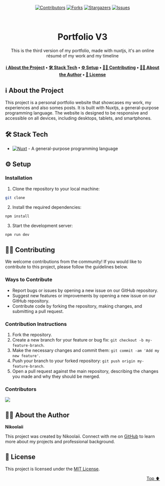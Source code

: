 <a name="readme-top"></a>

<p align="center"><a href="https://github.com/Nikoolaii/Nikoolaii-PortfolioV3/graphs/contributors"><img src="https://img.shields.io/github/contributors/Nikoolaii/Nikoolaii-PortfolioV3.svg?style=for-the-badge" alt="Contributors"></a>
        <a href="https://github.com/Nikoolaii/Nikoolaii-PortfolioV3/network/members"><img src="https://img.shields.io/github/forks/Nikoolaii/Nikoolaii-PortfolioV3.svg?style=for-the-badge" alt="Forks"></a>
        <a href="https://github.com/Nikoolaii/Nikoolaii-PortfolioV3/stargazers"><img src="https://img.shields.io/github/stars/Nikoolaii/Nikoolaii-PortfolioV3.svg?style=for-the-badge" alt="Stargazers"></a>
        <a href="https://github.com/Nikoolaii/Nikoolaii-PortfolioV3/issues"><img src="https://img.shields.io/github/issues/Nikoolaii/Nikoolaii-PortfolioV3.svg?style=for-the-badge" alt="Issues"></a></p><br/>


<div align="center">



# Portfolio V3

This is the third version of my portfolio, made with nuxtjs, it's an online résumé of my work and my timeline

</div>


<div align="center"><h4><a href="#-about-the-project">ℹ️ About the Project</a> • <a href="#-stack-tech">🛠 Stack Tech</a> • <a href="#-setup">⚙ ️Setup</a> • <a href="#-contributing">👏🏻 Contributing</a> • <a href="#-about-the-author">👨🏻‍ About the Author</a> • <a href="#-license">📖 License</a></h4></div>

<!-- TABLE_CONTENT_PLACEHOLDER -->

## ℹ️ About the Project

This project is a personal portfolio website that showcases my work, my experiences and also somes posts. It is built with Nuxtjs, a general-purpose programming language. The website is designed to be responsive and accessible on all devices, including desktops, tablets, and smartphones.



## 🛠 Stack Tech
- [![Nuxt][Nuxt-badge]][Nuxt-url] - A general-purpose programming language

[Nuxt-badge]: https://img.shields.io/badge/nuxt-3670A0?style=for-the-badge&logo=nuxt&logoColor=ffdd54
[Nuxt-url]: https://www.python.org/}


## ⚙ ️Setup

### Installation

1. Clone the repository to your local machine:

```bash
git clone
```

2. Install the required dependencies:

```bash
npm install
```

3. Start the development server:

```bash
npm run dev
```



## 👏🏻 Contributing

We welcome contributions from the community! If you would like to contribute to this project, please follow the guidelines below.

### Ways to Contribute

- Report bugs or issues by opening a new issue on our GitHub repository.
- Suggest new features or improvements by opening a new issue on our GitHub repository.
- Contribute code by forking the repository, making changes, and submitting a pull request.

### Contribution Instructions

1. Fork the repository.
2. Create a new branch for your feature or bug fix: `git checkout -b my-feature-branch`.
3. Make the necessary changes and commit them: `git commit -am 'Add my new feature'`.
4. Push your branch to your forked repository: `git push origin my-feature-branch`.
5. Open a pull request against the main repository, describing the changes you made and why they should be merged.
### Contributors

<a href="https://github.com/Nikoolaii/Nikoolaii-PortfolioV3/graphs/contributors">
  <img src="https://contrib.rocks/image?repo=Nikoolaii/Nikoolaii-PortfolioV3" />
</a>


## 👨🏻‍ About the Author

**Nikoolaii**

This project was created by Nikoolaii. Connect with me on [GitHub](https://github.com/Nikoolaii)  to learn more about my projects and professional background.


## 📖 License

This project is licensed under the [MIT License](https://opensource.org/licenses/MIT).


<p align="right"><a href="#readme-top">Top ⬆️</a></p>
